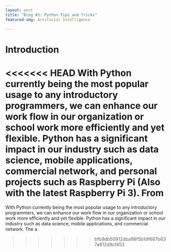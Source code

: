 ```yaml
---
layout: post
title: "Blog #3: Python Tips and Tricks"
featured-img: Artificial Intelligence

---
```


# Introduction
<<<<<<< HEAD
With Python currently being the most popular usage to any introductory programmers, we can enhance our work flow in our organization or school work more efficiently and yet flexible. Python has a significant impact in our industry such as data science, mobile applications, commercial network, and personal projects such as Raspberry Pi (Also with the latest Raspberry Pi 3). From
=======
With Python currently being the most popular usage to any introductory programmers, we can enhance our work flow in our organization or school work more efficiently and yet flexible. Python has a significant impact in our industry such as data science, mobile applications, and commercial network. The a
>>>>>>> bfb9db50912dba98f5b1df687b637a812d9cf453
